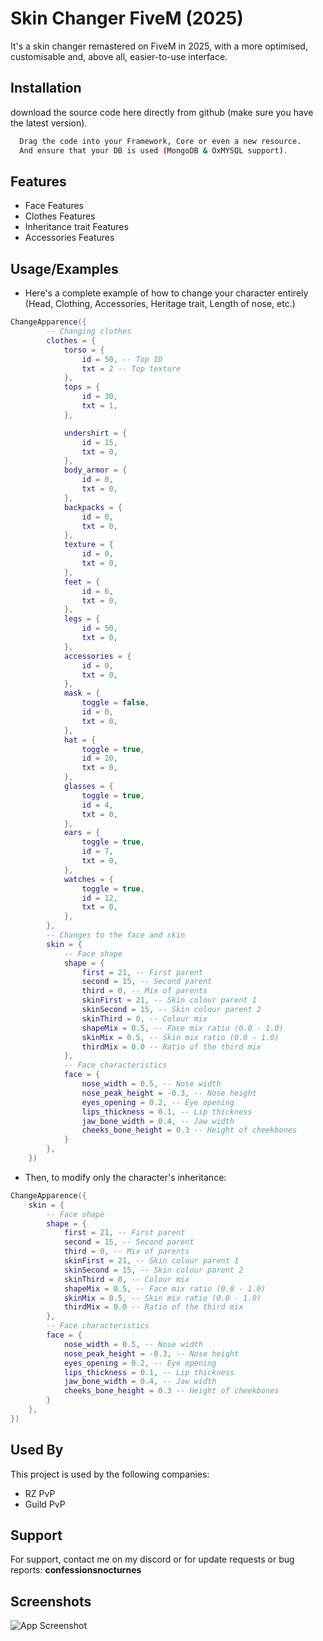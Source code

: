 
# Skin Changer FiveM (2025)

It's a skin changer remastered on FiveM in 2025, with a more optimised, customisable and, above all, easier-to-use interface.




## Installation

download the source code here directly from github (make sure you have the latest version).

```bash
  Drag the code into your Framework, Core or even a new resource.
  And ensure that your DB is used (MongoDB & OxMYSQL support).
```

  




## Features

- Face Features
- Clothes Features
- Inheritance trait Features
- Accessories Features






## Usage/Examples


- Here's a complete example of how to change your character entirely (Head, Clothing, Accessories, Heritage trait, Length of nose, etc.)

```lua
ChangeApparence({
        -- Changing clothes
        clothes = {
            torso = {
                id = 50, -- Top ID
                txt = 2 -- Top texture
            },
            tops = {
                id = 30,
                txt = 1,
            },

            undershirt = {
                id = 15,
                txt = 0,
            },
            body_armor = {
                id = 0,
                txt = 0,
            },
            backpacks = {
                id = 0,
                txt = 0,
            },
            texture = {
                id = 0,
                txt = 0,
            },
            feet = {
                id = 6,
                txt = 0,
            },
            legs = {
                id = 50,
                txt = 0,
            },
            accessories = {
                id = 0,
                txt = 0,
            },
            mask = {
                toggle = false,
                id = 0,
                txt = 0,
            },
            hat = {
                toggle = true,
                id = 20,
                txt = 0,
            },
            glasses = {
                toggle = true,
                id = 4,
                txt = 0,
            },
            ears = {
                toggle = true,
                id = 7,
                txt = 0,
            },
            watches = {
                toggle = true,
                id = 12,
                txt = 0,
            },
        },
        -- Changes to the face and skin
        skin = {
            -- Face shape
            shape = {
                first = 21, -- First parent
                second = 15, -- Second parent
                third = 0, -- Mix of parents
                skinFirst = 21, -- Skin colour parent 1
                skinSecond = 15, -- Skin colour parent 2
                skinThird = 0, -- Colour mix
                shapeMix = 0.5, -- Face mix ratio (0.0 - 1.0)
                skinMix = 0.5, -- Skin mix ratio (0.0 - 1.0)
                thirdMix = 0.0 -- Ratio of the third mix
            },
            -- Face characteristics
            face = {
                nose_width = 0.5, -- Nose width
                nose_peak_height = -0.3, -- Nose height
                eyes_opening = 0.2, -- Eye opening
                lips_thickness = 0.1, -- Lip thickness
                jaw_bone_width = 0.4, -- Jaw width
                cheeks_bone_height = 0.3 -- Height of cheekbones
            }
        },
    })
```

- Then, to modify only the character's inheritance:

```lua
ChangeApparence({
    skin = {
        -- Face shape
        shape = {
            first = 21, -- First parent
            second = 15, -- Second parent
            third = 0, -- Mix of parents
            skinFirst = 21, -- Skin colour parent 1
            skinSecond = 15, -- Skin colour parent 2
            skinThird = 0, -- Colour mix
            shapeMix = 0.5, -- Face mix ratio (0.0 - 1.0)
            skinMix = 0.5, -- Skin mix ratio (0.0 - 1.0)
            thirdMix = 0.0 -- Ratio of the third mix
        },
        -- Face characteristics
        face = {
            nose_width = 0.5, -- Nose width
            nose_peak_height = -0.3, -- Nose height
            eyes_opening = 0.2, -- Eye opening
            lips_thickness = 0.1, -- Lip thickness
            jaw_bone_width = 0.4, -- Jaw width
            cheeks_bone_height = 0.3 -- Height of cheekbones
        }
    },
})
```






## Used By

This project is used by the following companies:

- RZ PvP
- Guild PvP


## Support

For support, contact me on my discord or for update requests or bug reports: **confessionsnocturnes**

## Screenshots

![App Screenshot](https://cdn.discordapp.com/attachments/1236267914529869885/1347702669925417084/2025-03-0723-47-16-ezgif.com-video-to-gif-converter.gif?ex=67ccc96b&is=67cb77eb&hm=d71b6a049d17401f2c949f92a7058f8c80b4f8a9c606640c44154c96d1afa067&)


